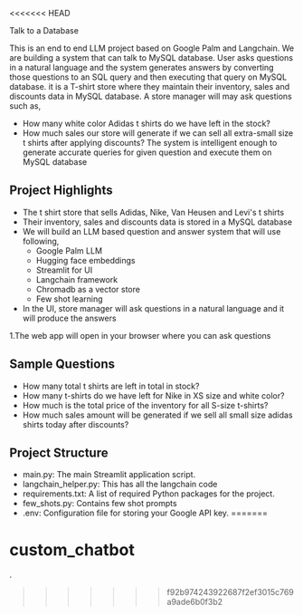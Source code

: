 <<<<<<< HEAD

 Talk to a Database  

This is an end to end LLM project based on Google Palm and Langchain. We are building a system that can talk to MySQL database. 
User asks questions in a natural language and the system generates answers by converting those questions to an SQL query and
then executing that query on MySQL database. 
it is a T-shirt store where they maintain their inventory, sales and discounts data in MySQL database. A store manager 
will may ask questions such as,
- How many white color Adidas t shirts do we have left in the stock?
- How much sales our store will generate if we can sell all extra-small size t shirts after applying discounts?
The system is intelligent enough to generate accurate queries for given question and execute them on MySQL database



## Project Highlights

- The t shirt store that sells Adidas, Nike, Van Heusen and Levi's t shirts 
- Their inventory, sales and discounts data is stored in a MySQL database
- We will build an LLM based question and answer system that will use following,
  - Google Palm LLM
  - Hugging face embeddings
  - Streamlit for UI
  - Langchain framework
  - Chromadb as a vector store
  - Few shot learning
- In the UI, store manager will ask questions in a natural language and it will produce the answers


1.The web app will open in your browser where you can ask questions

## Sample Questions
  - How many total t shirts are left in total in stock?
  - How many t-shirts do we have left for Nike in XS size and white color?
  - How much is the total price of the inventory for all S-size t-shirts?
  - How much sales amount will be generated if we sell all small size adidas shirts today after discounts?
  
## Project Structure

- main.py: The main Streamlit application script.
- langchain_helper.py: This has all the langchain code
- requirements.txt: A list of required Python packages for the project.
- few_shots.py: Contains few shot prompts
- .env: Configuration file for storing your Google API key.
=======
# custom_chatbot
.
>>>>>>> f92b974243922687f2ef3015c769a9ade6b0f3b2
